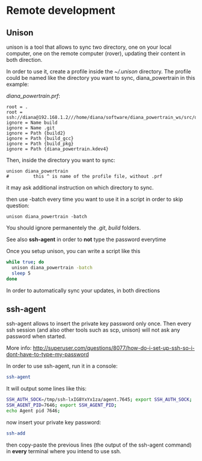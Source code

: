 # Remote development

## Unison

unison is a tool that allows to sync two directory, one on your local computer, one on the remote computer (rover), updating their content in both direction.

In order to use it, create a profile inside the *~/.unison* directory.
The profile could be named like the directory you want to sync, diana_powertrain in this example:

*diana_powertrain.prf*:

```
root = .
root = ssh://diana@192.168.1.2///home/diana/software/diana_powertrain_ws/src/diana_powertrain
ignore = Name build
ignore = Name .git
ignore = Path {build2}
ignore = Path {build_gcc}
ignore = Path {build_pkg}
ignore = Path {diana_powertrain.kdev4}
```

Then, inside the directory you want to sync:

```
unison diana_powertrain 
#         this ^ is name of the profile file, without .prf
```

it may ask additional instruction on which directory to sync.

then use -batch every time you want to use it in a script in order to skip question:

```
unison diana_powertrain -batch
```
You should ignore permanentely the *.git*, *build* folders.

See also **ssh-agent** in order to **not** type the password everytime

Once you setup unison, you can write a script like this

```bash
while true; do
  unison diana_powertrain -batch
  sleep 5
done
```

In order to automatically sync your updates, in both directions

## ssh-agent

ssh-agent allows to insert the private key password only once. Then every ssh session (and also other tools such as scp, unison)
will not ask any password when started.

More info:
http://superuser.com/questions/8077/how-do-i-set-up-ssh-so-i-dont-have-to-type-my-password

In order to use ssh-agent, run it in a console:

```bash
ssh-agent
```

It will output some lines like this:

```bash
SSH_AUTH_SOCK=/tmp/ssh-lxIG8YxYx1za/agent.7645; export SSH_AUTH_SOCK;
SSH_AGENT_PID=7646; export SSH_AGENT_PID;
echo Agent pid 7646;
```

now insert your private key password:

```bash
ssh-add
```

then copy-paste the previous lines (the output of the ssh-agent command) in **every** terminal where you intend to use 
ssh.

